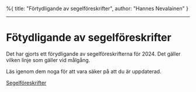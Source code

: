 %{
title: "Förtydligande av segelföreskrifter",
author: "Hannes Nevalainen"
}

---

# Fötydligande av segelföreskrifter

Det har gjorts ett förydligande av segelföreskrifterna för 2024. Det gäller
vilken linje som gäller vid målgång.

Läs igenom dem noga för att vara säker på att du är uppdaterad.

[Segelföreskrifter](https://lkk-files.fly.storage.tigris.dev/Seglingsf%C3%B6reskrifter-2024_v2.pdf)

